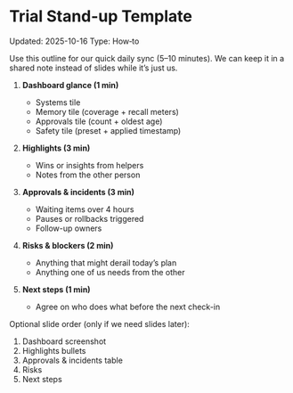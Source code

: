 # Trial Stand-up Template

Updated: 2025-10-16
Type: How‑to

Use this outline for our quick daily sync (5–10 minutes). We can keep it in a shared note instead of slides while it’s just us.

1. **Dashboard glance (1 min)**
   - Systems tile
   - Memory tile (coverage + recall meters)
   - Approvals tile (count + oldest age)
   - Safety tile (preset + applied timestamp)

2. **Highlights (3 min)**
   - Wins or insights from helpers
   - Notes from the other person

3. **Approvals & incidents (3 min)**
   - Waiting items over 4 hours
   - Pauses or rollbacks triggered
   - Follow-up owners

4. **Risks & blockers (2 min)**
   - Anything that might derail today’s plan
   - Anything one of us needs from the other

5. **Next steps (1 min)**
   - Agree on who does what before the next check-in

Optional slide order (only if we need slides later):
1. Dashboard screenshot
2. Highlights bullets
3. Approvals & incidents table
4. Risks
5. Next steps
